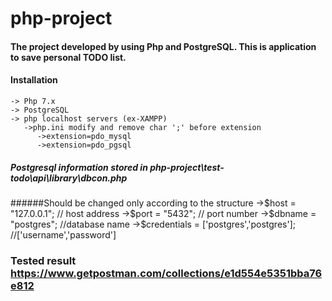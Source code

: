 # php-project
#### The project developed by using Php and PostgreSQL. This is application to save personal TODO list.
#### Installation
    -> Php 7.x 
    -> PostgreSQL
    -> php localhost servers (ex-XAMPP)
       ->php.ini modify and remove char ';' before extension 
          ->extension=pdo_mysql
          ->extension=pdo_pgsql
##### Postgresql information stored in php-project\test-todo\api\library\dbcon.php 
 ######Should be changed only according to the structure 
    ->$host        = "127.0.0.1"; // host address
    ->$port        = "5432"; // port number
    ->$dbname      = "postgres";  //database name
    ->$credentials = ['postgres','postgres']; //['username','password']
### Tested result https://www.getpostman.com/collections/e1d554e5351bba76e812
